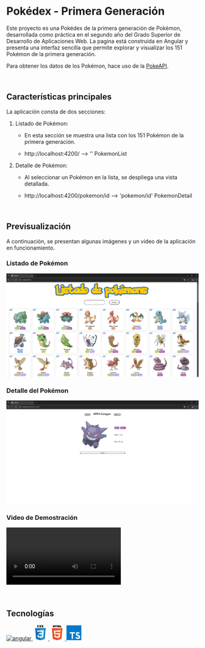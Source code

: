 # Pokédex - Primera Generación

Este proyecto es una Pokédex de la primera generación de Pokémon, desarrollada como práctica en el segundo año del Grado Superior de Desarrollo de Aplicaciones Web. La pagina está construida en Angular y presenta una interfaz sencilla que permite explorar y visualizar los 151 Pokémon de la primera generación.

Para obtener los datos de los Pokémon, hace uso de la [PokeAPI](https://pokeapi.co/).

<br>

## Características principales

La aplicación consta de dos secciones:

1. Listado de Pokémon:

   - En esta sección se muestra una lista con los 151 Pokémon de la primera generación.

   - http://localhost:4200/ --> '' PokemonList

2. Detalle de Pokémon:

   - Al seleccionar un Pokémon en la lista, se despliega una vista detallada.

   - http://localhost:4200/pokemon/id --> 'pokemon/id' PokemonDetail

<br>

## Previsualización

A continuación, se presentan algunas imágenes y un video de la aplicación en funcionamiento.

### Listado de Pokémon
![Lista de Pokémon](/doc/img/listado.png)

### Detalle del Pokémon
![Detalle del Pokémon](/doc/img/detalle.png)

### Video de Demostración
![Ver Video](/doc/video/video.mp4)


<br>

## Tecnologías

<p align="left"> <a href="https://angular.io" target="_blank" rel="noreferrer"> <img src="https://angular.io/assets/images/logos/angular/angular.svg" alt="angular" width="40" height="40"/> </a> <a href="https://www.w3schools.com/css/" target="_blank" rel="noreferrer"> <img src="https://raw.githubusercontent.com/devicons/devicon/master/icons/css3/css3-original-wordmark.svg" alt="css3" width="40" height="40"/> </a> <a href="https://www.w3.org/html/" target="_blank" rel="noreferrer"> <img src="https://raw.githubusercontent.com/devicons/devicon/master/icons/html5/html5-original-wordmark.svg" alt="html5" width="40" height="40"/> </a> <a href="https://www.typescriptlang.org/" target="_blank" rel="noreferrer"> <img src="https://raw.githubusercontent.com/devicons/devicon/master/icons/typescript/typescript-original.svg" alt="typescript" width="40" height="40"/> </a> </p>


